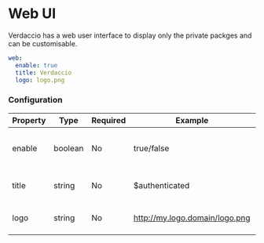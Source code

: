 # Web UI

Verdaccio has a web user interface to display only the private packges and can be customisable.

```yaml
web:
  enable: true
  title: Verdaccio
  logo: logo.png
```
  

### Configuration

Property | Type | Required | Example | Support | Description 
--- | --- | --- | --- | --- | --- 
enable | boolean | No | true/false | all | allow to display the web interface
title | string | No | $authenticated | all | HTML head title description
logo | string | No | http://my.logo.domain/logo.png | all | a URI where logo is located
